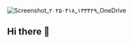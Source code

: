 ![Screenshot_۲۰۲۵۰۴۱۸_۱۳۳۴۲۹_OneDrive](https://github.com/user-attachments/assets/948144cb-9a7c-440e-9f67-cc4e4ee1dc94)

## Hi there 👋

<!--
**fofo021/fofo021** is a ✨ _special_ ✨ repository because its `README.md` (this file) appears on your GitHub profile.

Here are some ideas to get you started:

- 🔭 I’m currently working on ...
- 🌱 I’m currently learning ...
- 👯 I’m looking to collaborate on ...
- 🤔 I’m looking for help with ...
- 💬 Ask me about ...
- 📫 How to reach me: ...
- 😄 Pronouns: ...
- ⚡ Fun fact: ...
-->
